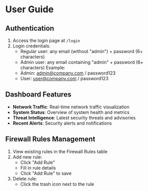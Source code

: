 # User Guide

## Authentication

1. Access the login page at `/login`
2. Login credentials:
   - Regular user: any email (without "admin") + password (6+ characters)
   - Admin user: any email containing "admin" + password (6+ characters)
   Example:
   - Admin: admin@company.com / password123
   - User: user@company.com / password123

## Dashboard Features

- **Network Traffic**: Real-time network traffic visualization
- **System Status**: Overview of system health and metrics
- **Threat Intelligence**: Latest security threats and advisories
- **Recent Alerts**: Security alerts and notifications

## Firewall Rules Management

1. View existing rules in the Firewall Rules table
2. Add new rule:
   - Click "Add Rule"
   - Fill in rule details
   - Click "Add Rule" to save
3. Delete rule:
   - Click the trash icon next to the rule